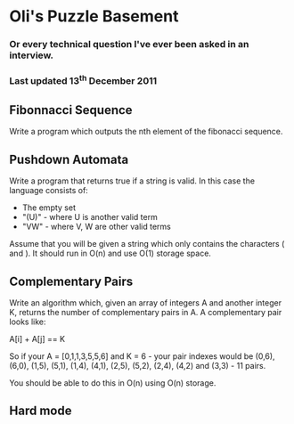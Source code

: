 # Oli's Puzzle Basement
### Or every technical question I've ever been asked in an interview.
### Last updated 13<sup>th</sup> December 2011

## Fibonnacci Sequence
Write a program which outputs the nth element of the fibonacci sequence.

## Pushdown Automata
Write a program that returns true if a string is valid. In this case the language consists of:

* The empty set
* "(U)" - where U is another valid term
* "VW" - where V, W are other valid terms

Assume that you will be given a string which only contains the characters ( and ). It should run in O(n) and use O(1) storage space.

## Complementary Pairs
Write an algorithm which, given an array of integers A and another integer K, returns the number of complementary pairs in A. A complementary pair looks like:

A[i] + A[j] == K

So if your A = [0,1,1,3,5,5,6] and K = 6 - your pair indexes would be (0,6), (6,0), (1,5), (5,1), (1,4), (4,1), (2,5), (5,2), (2,4), (4,2) and (3,3) - 11 pairs.

You should be able to do this in O(n) using O(n) storage.

## Hard mode
